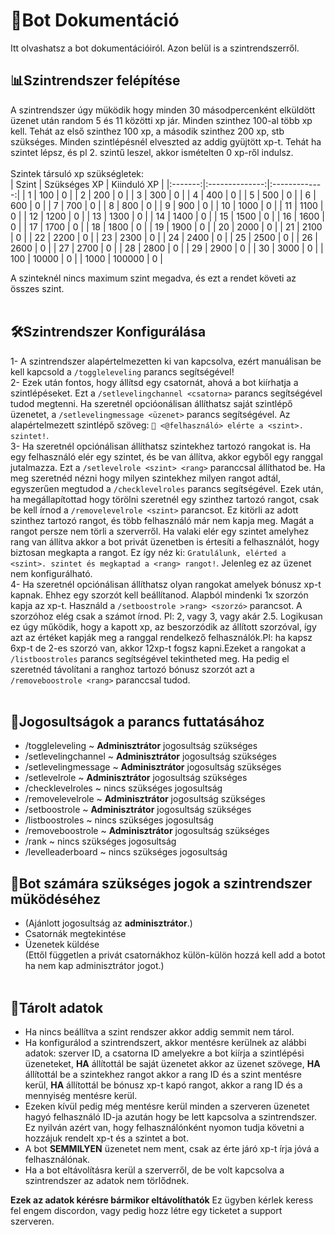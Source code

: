 # 📘Bot Dokumentáció <br>
Itt olvashatsz a bot dokumentációiról. Azon belül is a szintrendszerről.<br>
## 📊Szintrendszer felépítése<br>
A szintrendszer úgy müködik hogy minden 30 másodpercenként elküldött üzenet után random 5 és 11 közötti xp jár. Minden szinthez 100-al több xp kell. Tehát az első szinthez 100 xp, a második szinthez 200 xp, stb szükséges.
Minden szintlépésnél elveszted az addig gyüjtött xp-t. Tehát ha szintet lépsz, és pl 2. szintű leszel, akkor ismételten 0 xp-ről indulsz.<br><br>
Szintek társuló xp szükségletek:<br>
| Szint | Szükséges XP | Kiinduló XP |
|:-------:|:--------------:|:-------------:|
| 1     | 100          | 0           |
| 2     | 200          | 0           |
| 3     | 300          | 0           |
| 4     | 400          | 0           |
| 5     | 500          | 0           |
| 6     | 600          | 0           |
| 7     | 700          | 0           |
| 8     | 800          | 0           |
| 9     | 900          | 0           |
| 10    | 1000         | 0           |
| 11    | 1100         | 0           |
| 12    | 1200         | 0           |
| 13    | 1300         | 0           |
| 14    | 1400         | 0           |
| 15    | 1500         | 0           |
| 16    | 1600         | 0           |
| 17    | 1700         | 0           |
| 18    | 1800         | 0           |
| 19    | 1900         | 0           |
| 20    | 2000         | 0           |
| 21    | 2100         | 0           |
| 22    | 2200         | 0           |
| 23    | 2300         | 0           |
| 24    | 2400         | 0           |
| 25    | 2500         | 0           |
| 26    | 2600         | 0           |
| 27    | 2700         | 0           |
| 28    | 2800         | 0           |
| 29    | 2900         | 0           |
| 30    | 3000         | 0           |
| 100    | 10000         | 0           |
| 1000    | 100000         | 0           |

A szinteknél nincs maximum szint megadva, és ezt a rendet követi az összes szint.<br><br>
## 🛠Szintrendszer Konfigurálása
1- A szintrendszer alapértelmezetten ki van kapcsolva, ezért manuálisan be kell kapcsold a `/toggleleveling` parancs segítségével!<br>
2- Ezek után fontos, hogy állítsd egy csatornát, ahová a bot kiírhatja a szintlépéseket. Ezt a `/setlevelingchannel <csatorna>` parancs segítségével tudod megtenni. Ha szeretnél opcióonálisan állíthatsz saját szintlépő üzenetet, a `/setlevelingmessage <üzenet>` parancs segítségével. Az alapértelmezett szintlépő szöveg: `🎉 <@felhasználó> elérte a <szint>. szintet!`.<br>
3- Ha szeretnél opciónálisan állíthatsz szintekhez tartozó rangokat is. Ha egy felhasználó elér egy szintet, és be van állítva, akkor egyből egy ranggal jutalmazza. Ezt a `/setlevelrole <szint> <rang>` paranccsal állíthatod be. Ha meg szeretnéd nézni hogy milyen szintekhez milyen rangot adtál, egyszerűen megtudod a `/checklevelroles` parancs segítségével. Ezek után, ha megállapítottad hogy törölni szeretnél egy szinthez tartozó rangot, csak be kell írnod a `/removelevelrole <szint>` parancsot. Ez kitörli az adott szinthez tartozó rangot, és több felhasználó már nem kapja meg. Magát a rangot persze nem törli a szerverről. Ha valaki elér egy szintet amelyhez rang van állítva akkor a bot privát üzenetben is értesíti a felhasználót, hogy biztosan megkapta a rangot. Ez így néz ki: `Gratulálunk, elérted a <szint>. szintet és megkaptad a <rang> rangot!`. Jelenleg ez az üzenet nem konfigurálható.<br>
4- Ha szeretnél opciónálisan állíthatsz olyan rangokat amelyek bónusz xp-t kapnak. Ehhez egy szorzót kell beállítanod. Alapból mindenki 1x szorzón kapja az xp-t. Használd a `/setboostrole >rang> <szorzó>` parancsot. A szorzóhoz elég csak a számot írnod. Pl: 2, vagy 3, vagy akár 2.5. Logikusan ez úgy működik, hogy a kapott xp, az beszorzódik az állított szorzóval, így azt az értéket kapják meg a ranggal rendelkező felhasználók.Pl: ha kapsz 6xp-t de 2-es szorzó van, akkor 12xp-t fogsz kapni.Ezeket a rangokat a `/listboostroles` parancs segítségével tekintheted meg. Ha pedig el szeretnéd távolítani a ranghoz tartozó bónusz szorzót azt a `/removeboostrole <rang>` paranccsal tudod.<br><br>
## 🔔Jogosultságok a parancs futtatásához
  - /toggleleveling ~ **Adminisztrátor** jogosultság szükséges
  - /setlevelingchannel ~ **Adminisztrátor** jogosultság szükséges
  - /setlevelingmessage ~ **Adminisztrátor** jogosultság szükséges
  - /setlevelrole ~ **Adminisztrátor** jogosultság szükséges
  - /checklevelroles ~ nincs szükséges jogosultság
  - /removelevelrole ~ **Adminisztrátor** jogosultság szükséges
  - /setboostrole ~ **Adminisztrátor** jogosultság szükséges
  - /listboostroles ~ nincs szükséges jogosultság
  - /removeboostrole ~ **Adminisztrátor** jogosultság szükséges
  - /rank ~ nincs szükséges jogosultság
  - /levelleaderboard ~ nincs szükséges jogosultság<br>

## 🤖Bot számára szükséges jogok a szintrendszer müködéséhez
  - (Ajánlott jogosultság az **adminisztrátor**.)
  - Csatornák megtekintése
  - Üzenetek küldése<br>
(Ettől független a privát csatornákhoz külön-külön hozzá kell add a botot ha nem kap adminisztrátor jogot.)<br><br>

## 📁Tárolt adatok
  - Ha nincs beállítva a szint rendszer akkor addig semmit nem tárol.
  - Ha konfigurálod a szintrendszert, akkor mentésre kerülnek az alábbi adatok: szerver ID, a csatorna ID amelyekre a bot kiírja a szintlépési üzeneteket, **HA** állítottál be saját üzenetet akkor az üzenet szövege, **HA** állítottál be a szintekhez rangot akkor a rang ID és a szint mentésre kerül, **HA** állítottál be  bónusz xp-t kapó rangot, akkor a rang ID és a mennyiség mentésre kerül.
  - Ezeken kívül pedig még mentésre kerül minden a szerveren üzenetet hagyó felhasználó ID-ja azután hogy be lett kapcsolva a szintrendszer. Ez nyilván azért van, hogy felhasználónként nyomon tudja követni a hozzájuk rendelt xp-t és a szintet a bot.
  - A bot **SEMMILYEN** üzenetet nem ment, csak az érte járó xp-t írja jóvá a felhasználónak.<br>
  - Ha a bot eltávolításra kerül a szerverről, de be volt kapcsolva a szintrendszer az adatok nem törlődnek.

**Ezek az adatok kérésre bármikor eltávolíthatók**
Ez ügyben kérlek keress fel engem discordon, vagy pedig hozz létre egy ticketet a support szerveren.


